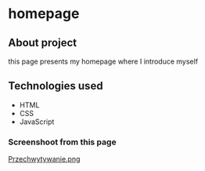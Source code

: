 # homepage
## About project
this page presents my homepage where I introduce myself
## Technologies used
- HTML
- CSS
- JavaScript
### Screenshoot from this page
[Przechwytywanie.png](https://postimg.cc/wRcSt6WG)
